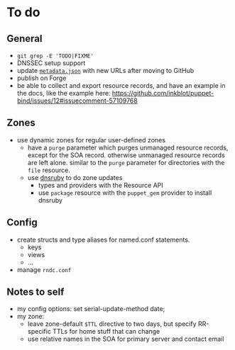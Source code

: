 <!-- SPDX-License-Identifier: GPL-3.0-or-later -->

# To do

## General

- `git grep -E 'TODO|FIXME'`
- DNSSEC setup support
- update [`metadata.json`](metadata.json) with new URLs after moving to GitHub
- publish on Forge
- be able to collect and export resource records, and have an example in the docs, like the
example here: https://github.com/inkblot/puppet-bind/issues/12#issuecomment-57109768

## Zones

- use dynamic zones for regular user-defined zones
  - have a `purge` parameter which purges unmanaged resource records, except for the SOA record.
    otherwise unmanaged resource records are left alone. similar to the `purge` parameter for
    directories with the `file` resource.
  - use [dnsruby](https://rubygems.org/gems/dnsruby) to do zone updates
    - types and providers with the Resource API
    - use `package` resource with the `puppet_gem` provider to install dnsruby

## Config

- create structs and type aliases for named.conf statements.
  - keys
  - views
  - ...
- manage `rndc.conf`

## Notes to self

- my config options: set serial-update-method date;
- my zone:
  - leave zone-default `$TTL` directive to two days, but specify RR-specific TTLs for home
    stuff that can change
  - use relative names in the SOA for primary server and contact email
